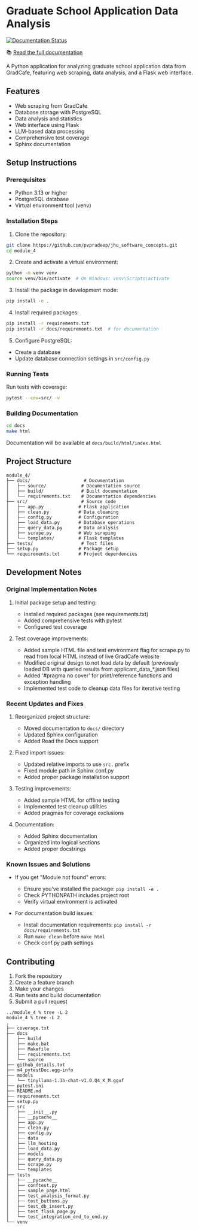 

# Graduate School Application Data Analysis

[![Documentation Status](https://readthedocs.org/projects/jhu-m4/badge/?version=latest)](https://jhu-m4.readthedocs.io/en/latest/?badge=latest)

📚 [Read the full documentation](https://jhu-m4.readthedocs.io/en/latest/)

A Python application for analyzing graduate school application data from GradCafe, featuring web scraping, data analysis, and a Flask web interface.

## Features
- Web scraping from GradCafe
- Database storage with PostgreSQL
- Data analysis and statistics
- Web interface using Flask
- LLM-based data processing
- Comprehensive test coverage
- Sphinx documentation

## Setup Instructions

### Prerequisites
- Python 3.13 or higher
- PostgreSQL database
- Virtual environment tool (venv)

### Installation Steps

1. Clone the repository:
```bash
git clone https://github.com/pvpradeep/jhu_software_concepts.git
cd module_4
```

2. Create and activate a virtual environment:
```bash
python -m venv venv
source venv/bin/activate  # On Windows: venv\Scripts\activate
```

3. Install the package in development mode:
```bash
pip install -e .
```

4. Install required packages:
```bash
pip install -r requirements.txt
pip install -r docs/requirements.txt  # for documentation
```

5. Configure PostgreSQL:
- Create a database
- Update database connection settings in `src/config.py`

### Running Tests

Run tests with coverage:
```bash
pytest --cov=src/ -v
```

### Building Documentation

```bash
cd docs
make html
```
Documentation will be available at `docs/build/html/index.html`

## Project Structure
```
module_4/
├── docs/                    # Documentation
│   ├── source/             # Documentation source
│   ├── build/              # Built documentation
│   └── requirements.txt    # Documentation dependencies
├── src/                    # Source code
│   ├── app.py             # Flask application
│   ├── clean.py           # Data cleaning
│   ├── config.py          # Configuration
│   ├── load_data.py       # Database operations
│   ├── query_data.py      # Data analysis
│   ├── scrape.py          # Web scraping
│   └── templates/         # Flask templates
├── tests/                  # Test files
├── setup.py               # Package setup
└── requirements.txt       # Project dependencies
```

## Development Notes

### Original Implementation Notes
1. Initial package setup and testing:
   - Installed required packages (see requirements.txt)
   - Added comprehensive tests with pytest
   - Configured test coverage

2. Test coverage improvements:
   - Added sample HTML file and test environment flag for scrape.py to read from local HTML instead of live GradCafe website
   - Modified original design to not load data by default (previously loaded DB with queried results from applicant_data_*.json files)
   - Added '#pragma no cover' for print/reference functions and exception handling
   - Implemented test code to cleanup data files for iterative testing

### Recent Updates and Fixes
1. Reorganized project structure:
   - Moved documentation to `docs/` directory
   - Updated Sphinx configuration
   - Added Read the Docs support

2. Fixed import issues:
   - Updated relative imports to use `src.` prefix
   - Fixed module path in Sphinx conf.py
   - Added proper package installation support

3. Testing improvements:
   - Added sample HTML for offline testing
   - Implemented test cleanup utilities
   - Added pragmas for coverage exclusions

4. Documentation:
   - Added Sphinx documentation
   - Organized into logical sections
   - Added proper docstrings

### Known Issues and Solutions
- If you get "Module not found" errors:
  - Ensure you've installed the package: `pip install -e .`
  - Check PYTHONPATH includes project root
  - Verify virtual environment is activated

- For documentation build issues:
  - Install documentation requirements: `pip install -r docs/requirements.txt`
  - Run `make clean` before `make html`
  - Check conf.py path settings

## Contributing

1. Fork the repository
2. Create a feature branch
3. Make your changes
4. Run tests and build documentation
5. Submit a pull request

```
../module_4 % tree -L 2
module_4 % tree -L 2
.
├── coverage.txt
├── docs
│   ├── build
│   ├── make.bat
│   ├── Makefile
│   ├── requirements.txt
│   └── source
├── github_details.txt
├── m4_pytestDoc.egg-info
├── models
│   └── tinyllama-1.1b-chat-v1.0.Q4_K_M.gguf
├── pytest.ini
├── README.md
├── requirements.txt
├── setup.py
├── src
│   ├── __init__.py
│   ├── __pycache__
│   ├── app.py
│   ├── clean.py
│   ├── config.py
│   ├── data
│   ├── llm_hosting
│   ├── load_data.py
│   ├── models
│   ├── query_data.py
│   ├── scrape.py
│   └── templates
├── tests
│   ├── __pycache__
│   ├── conftest.py
│   ├── sample_page.html
│   ├── test_analysis_format.py
│   ├── test_buttons.py
│   ├── test_db_insert.py
│   ├── test_flask_page.py
│   └── test_integration_end_to_end.py
└── venv


```